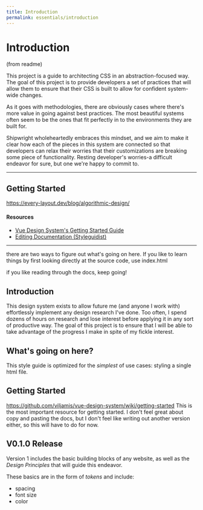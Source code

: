 ```yaml
---
title: Introduction
permalink: essentials/introduction
---
```

# Introduction

(from readme)

This project is a guide to architecting CSS in an abstraction-focused way. The goal of this project is to provide developers a set of practices that will allow them to ensure that their CSS is built to allow for confident system-wide changes.

As it goes with methodologies, there are obviously cases where there's more value in going against best practices. The most beautiful systems often seem to be the ones that fit perfectly in to the environments they are built for.

Shipwright wholeheartedly embraces this mindset, and we aim to make it clear how each of the pieces in this system are connected so that developers can relax their worries that their customizations are breaking some piece of functionality. Resting developer's worries-a difficult endeavor for sure, but one we're happy to commit to. 

 ---


## Getting Started
https://every-layout.dev/blog/algorithmic-design/


#### Resources

-   [Vue Design System's Getting Started Guide](https://github.com/viljamis/vue-design-system/wiki)
-   [Editing Documentation (Styleguidist)](https://vue-styleguidist.github.io/Documenting.html#code-comments)

---


there are two ways to figure out what's going on here. If you like to learn things by first looking directly at the source code, use index.html

if you like reading through the docs, keep going!





## Introduction

This design system exists to allow future me (and anyone I work with) effortlessly implement any design research I've done. Too often, I spend dozens of hours on research and lose interest before applying it in any sort of productive way. The goal of this project is to ensure that I will be able to take advantage of the progress I make in spite of my fickle interest.

## What's going on here?

This style guide is optimized for the *simplest* of use cases: styling a single html file. 

## Getting Started

https://github.com/viljamis/vue-design-system/wiki/getting-started
This is the most important resource for getting started. I don't feel great about copy and pasting the docs, but I don't feel like writing out another version either, so this will have to do for now.

## V0.1.0 Release

Version 1 includes the basic building blocks of any website, as well as the _Design Principles_ that will guide this endeavor.

These basics are in the form of _tokens_ and include:

-   spacing
-   font size
-   color
